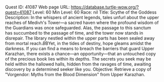 Quest ID: 41087
Web page URL: https://database.turtle-wow.org/?quest=41087
Level: 60
Min Level: 60
Race: nil
Title: Scythe of the Goddess
Description: In the whispers of ancient legends, tales unfurl about the upper reaches of Medivh's Tower—a sacred haven where the profound wisdom of the Guardians was once safeguarded. Alas, the passage to this sanctum has succumbed to the passage of time, and the tower now stands in disrepair. The library nestled within the upper parts has been sealed away from mortal reach.$B$BYet, in the tides of destiny, hope gleams amidst the darkness. If you can find a means to breach the barriers that guard Upper Karazhan, there exists a chance—an opportunity—that an untouched copy of the precious book lies within its depths. The secrets you seek may be held within the hallowed halls, hidden from the ravages of time, awaiting discovery by a determined seeker like you.
Objective: Retrieve a copy of "Vorgendor: Myths from the Blood Dimension" from Upper Karazhan.
